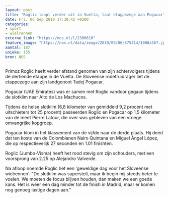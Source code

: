 ```yaml
---
layout: post
title: "Roglic loopt verder uit in Vuelta, laat etappezege aan Pogacar"
date: Fri, 06 Sep 2019 17:38:42 +0200
categories: 
- sport 
- wielrennen 
externe_link: "https://nos.nl/l/2300610"
feature_image: "https://nos.nl/data/image/2019/09/06/575414/1008x567.jpg"
aantal: 187
unieke: 135
bron: NOS
---
```


<p>Primoz Roglic heeft verder afstand genomen van zijn achtervolgers tijdens de dertiende etappe in de Vuelta. De Sloveense rodetruidrager liet de etappezege aan zijn landgenoot Tadej Pogacar.</p>
<p>Pogacar (UAE Emirates) was er samen met Roglic vandoor gegaan tijdens de slotklim naar Alto de Los Machucos.</p>
<p>Tijdens de helse slotklim (6,8 kilometer van gemiddeld 9,2 procent met uitschieters tot 25 procent) passeerden Roglic en Pogacar op 1,5 kilometer van de meet Pierre Latour, die over was gebleven van een vroege omvangrijke kopgroep.</p>
<p>Pogacar klom in het klassement van de vijfde naar de derde plaats. Hij deed dat ten koste van de Colombianen Nairo Quintana en Miguel Ángel López, die op respectievelijk 27 seconden en 1.01 finishten.</p>
<p>Roglic (Jumbo-Visma) heeft het rood stevig om zijn schouders, met een voorsprong van 2.25 op Alejandro Valverde.</p>
<p>Na afloop noemde Roglic het een 'geweldige dag voor het Sloveense wielrennen'. "De slotklim was supersteil, maar ik begin mij steeds beter te voelen. We moeten de focus blijven houden, dan maken we een goede kans. Het is weer een dag minder tot de finish in Madrid, maar er komen nog genoeg lastige dagen aan."</p>
